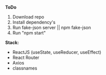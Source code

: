 **ToDo**


1. Download repo
2. Install dependency's
3. Run fake-json server || npm fake-json
4. Run "npm start"


**Stack:**

- ReactJS (useState, useReducer, useEffect)
- React Router
- Axios
- classnames
